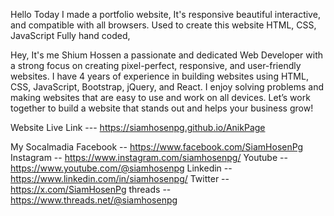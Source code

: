 Hello 
Today I made a portfolio website, It's responsive beautiful interactive, and compatible with all browsers.
Used to create this website HTML, CSS, JavaScript Fully hand coded,

Hey, It's me Shium Hossen a passionate and dedicated Web Developer with a strong focus on creating pixel-perfect, responsive, and user-friendly websites. I have 4 years of experience in building websites using HTML, CSS, JavaScript, Bootstrap, jQuery, and React. I enjoy solving problems and making websites that are easy to use and work on all devices. Let’s work together to build a website that stands out and helps your business grow!

Website Live Link --- https://siamhosenpg.github.io/AnikPage

My Socalmadia 
  Facebook -- https://www.facebook.com/SiamHosenPg
  Instagram -- https://www.instagram.com/siamhosenpg/
  Youtube -- https://www.youtube.com/@siamhosenpg
  Linkedin -- https://www.linkedin.com/in/siamhosenpg/
  Twitter -- https://x.com/SiamHosenPg
  threads -- https://www.threads.net/@siamhosenpg

